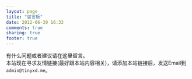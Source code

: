 ```yaml
---
layout: page
title: "留言板"
date: 2012-06-30 16:33
comments: true
sharing: true
footer: true
---
```

有什么问题或者建议请在这里留言。   
本站现在寻求友情链接(最好跟本站内容相关)，请添加本站链接后，发送Email到`admin@tinyxd.me`。   
